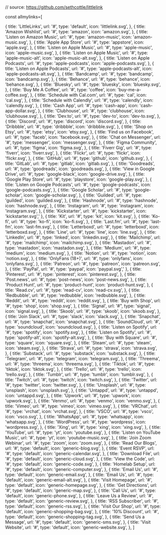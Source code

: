 // source: https://github.com/sethcottle/littlelink

const allmylinks=[

  {
    title: 'LittleLinks',
    url: '#',
    type: 'default',
    icon: 'littlelink.svg',
  },
  {
    title: 'Amazon Wishlist',
    url: '#',
    type: 'amazon',
    icon: 'amazon.svg',
  },
  {
    title: 'Listen on Amazon Music',
    url: '#',
    type: 'amazon-music',
    icon: 'amazon-music.svg',
  },
  {
    title: 'Apple App Store',
    url: '#',
    type: 'appstore',
    icon: 'apple.svg',
  },
  {
    title: 'Listen on Apple Music',
    url: '#',
    type: 'apple-music',
    icon: 'apple-music.svg',
  },
  {
    title: 'Listen on Apple Music',
    url: '#',
    type: 'apple-music-alt',
    icon: 'apple-music-alt.svg',
  },
  {
    title: 'Listen on Apple Podcasts',
    url: '#',
    type: 'apple-podcasts',
    icon: 'apple-podcasts.svg',
  },
  {
    title: 'Listen on Apple Podcasts',
    url: '#',
    type: 'apple-podcasts-alt',
    icon: 'apple-podcasts-alt.svg',
  },
  {
    title: 'Bandcamp',
    url: '#',
    type: 'bandcamp',
    icon: 'bandcamp.svg',
  },
  {
    title: 'Behance',
    url: '#',
    type: 'behance',
    icon: 'behance.svg',
  },
  {
    title: 'Bluesky',
    url: '#',
    type: 'bluesky',
    icon: 'bluesky.svg',
  },
  {
    title: 'Buy Me A Coffee',
    url: '#',
    type: 'coffee',
    icon: 'buy-me-a-coffee.svg',
  },
  {
    title: 'Schedule with Cal.com',
    url: '#',
    type: 'cal',
    icon: 'cal.svg',
  },
  {
    title: 'Schedule with Calendly',
    url: '#',
    type: 'calendly',
    icon: 'calendly.svg',
  },
  {
    title: 'Cash App',
    url: '#',
    type: 'cash-app',
    icon: 'cash-app-dollar.svg',
  },
  {
    title: 'Clubhouse',
    url: '#',
    type: 'clubhouse',
    icon: 'clubhouse.svg',
  },
  {
    title: 'Dev.to',
    url: '#',
    type: 'dev-to',
    icon: 'dev-to.svg',
  },
  {
    title: 'Discord',
    url: '#',
    type: 'discord',
    icon: 'discord.svg',
  },
  {
    title: 'Dribbble',
    url: '#',
    type: 'dribbble',
    icon: 'dribbble.svg',
  },
  {
    title: 'Shop on Etsy',
    url: '#',
    type: 'etsy',
    icon: 'etsy.svg',
  },
  {
    title: 'Find us on Facebook',
    url: '#',
    type: 'faceb',
    icon: 'facebook.svg',
  },
  {
    title: 'Chat on Messenger',
    url: '#',
    type: 'messenger',
    icon: 'messenger.svg',
  },
  {
    title: 'Figma Community',
    url: '#',
    type: 'figma',
    icon: 'figma.svg',
  },
  {
    title: 'Fiverr Gig',
    url: '#',
    type: 'fiverr',
    icon: 'fiverr.svg',
  },
  {
    title: 'Flickr',
    url: '#',
    type: 'flickr',
    icon: 'flickr.svg',
  },
  {
    title: 'GitHub',
    url: '#',
    type: 'github',
    icon: 'github.svg',
  },
  {
    title: 'GitLab',
    url: '#',
    type: 'gitlab',
    icon: 'gitlab.svg',
  },
  {
    title: 'Goodreads',
    url: '#',
    type: 'goodreads',
    icon: 'goodreads.svg',
  },
  {
    title: 'View in Google Drive',
    url: '#',
    type: 'google-black',
    icon: 'google-drive.svg',
  },
  {
    title: 'Google Play Store',
    url: '#',
    type: 'playstore',
    icon: 'google-play.svg',
  },
  {
    title: 'Listen on Google Podcasts',
    url: '#',
    type: 'google-podcasts',
    icon: 'google-podcasts.svg',
  },
  {
    title: 'Google Scholar',
    url: '#',
    type: 'google-scholar',
    icon: 'google-scholar.svg',
  },
  {
    title: 'Guilded',
    url: '#',
    type: 'guilded',
    icon: 'guilded.svg',
  },
  {
    title: 'Hashnode',
    url: '#',
    type: 'hashnode',
    icon: 'hashnode.svg',
  },
  {
    title: 'Instagram',
    url: '#',
    type: 'instagram',
    icon: 'instagram.svg',
  },
  {
    title: 'Kickstarter',
    url: '#',
    type: 'kickstarter',
    icon: 'kickstarter.svg','
  },
  {
    title: 'Kit',
    url: '#',
    type: 'kit',
    icon: 'kit.svg',
  },
  {
    title: 'Ko-fi',
    url: '#',
    type: 'ko-fi',
    icon: 'ko-fi.svg',
  },
  {
    title: 'Last.fm',
    url: '#',
    type: 'last-fm',
    icon: 'last-fm.svg',
  },
  {
    title: 'Letterboxd',
    url: '#',
    type: 'letterboxd',
    icon: 'letterboxd.svg',
  },
  {
    title: 'Line',
    url: '#',
    type: 'line',
    icon: 'line.svg',
  },
  {
    title: 'LinkedIn',
    url: '#',
    type: 'linked',
    icon: 'linkedin.svg',
  },
  {
    title: 'Mailchimp',
    url: '#',
    type: 'mailchimp',
    icon: 'mailchimp.svg',
  },
  {
    title: 'Mastadon',
    url: '#',
    type: 'mastadon',
    icon: 'mastadon.svg',
  },
  {
    title: 'Medium',
    url: '#',
    type: 'medium',
    icon: 'medium.svg',
  },
  {
    title: 'Notion',
    url: '#',
    type: 'notion',
    icon: 'notion.svg',
  },
  {
    title: 'OnlyFans (18+)',
    url: '#',
    type: 'onlyfans',
    icon: 'onlyfans.svg',
  },
  {
    title: 'Patreon',
    url: '#',
    type: 'patreon',
    icon: 'patreon.svg',
  },
  {
    title: 'PayPal',
    url: '#',
    type: 'paypal',
    icon: 'paypal.svg','
  },
  {
    title: 'Pinterest',
    url: '#',
    type: 'pinterest',
    icon: 'pinterest.svg',
  },
  {
    title: 'Post.news',
    url: '#',
    type: 'post-news',
    icon: 'post-news.svg',
  },
  {
    title: 'Product Hunt',
    url: '#',
    type: 'product-hunt',
    icon: 'product-hunt.svg',
  },
  {
    title: 'Read.cv',
    url: '#',
    type: 'read-cv',
    icon: 'read-cv.svg',
  },
  {
    title: 'Redbubble',
    url: '#',
    type: 'redbubble',
    icon: 'redbubble.svg',
  },
  {
    title: 'Reddit',
    url: '#',
    type: 'reddit',
    icon: 'reddit.svg',
  },
  {
    title: 'Buy with Shop',
    url: '#',
    type: 'shop',
    icon: 'shop.svg',
  },
  {
    title: 'Signal',
    url: '#",
    type: 'signal',
    icon: 'signal.svg',
  },
  {
    title: 'Skoob',
    url: '#',
    type: 'skoob',
    icon: 'skoob.svg',
  },
  {
    title: 'Join Slack',
    url: '#',
    type: 'slack',
    icon: 'slack.svg',
  },
  {
    title: 'Snapchat',
    url: '#',
    type: 'snapchat',
    icon: 'snapchat.svg',
  },
  {
    title: 'SoundCloud',
    url: '#',
    type: 'soundcloud',
    icon: 'soundcloud.svg',
  },
  {
    title: 'Listen on Spotify',
    url: '#',
    type: 'spotify',
    icon: 'spotify.svg',
  },
  {
    title: 'Listen on Spotify',
    url: '#',
    type: 'spotify-alt',
    icon: 'spotify-alt.svg',
  },
  {
    title: 'Buy with Square',
    url: '#',
    type: 'square',
    icon: 'square.svg',
  },
  {
    title: 'Steam',
    url: '#',
    type: 'steam',
    icon: 'steam.svg',
  },
  {
    title: 'Strava',
    url: '#',
    type: 'strava',
    icon: 'strava.svg',
  },
  {
    title: 'Substack',
    url: '#',
    type: 'substack',
    icon: 'substack.svg',
  },
  {
    title: 'Telegram',
    url: '#',
    type: 'telegram',
    icon: 'telegram.svg',
  },
  {
    title: 'Threema',
    url: '#',
    type: 'threema',
    icon: 'threema.svg',
  },
  {
    title: 'Tiktok',
    url: '#',
    type: 'tiktok',
    icon: 'tiktok.svg',
  },
  {
    title: 'Trello',
    url: '#',
    type: 'trello',
    icon: 'trello.svg',
  },
  {
    title: 'Tumblr',
    url: '#',
    type: 'tumblr',
    icon: 'tumblr.svg',
  },
  {
    title: 'Twitch',
    url: '#',
    type: 'twitch',
    icon: 'twitch.svg',
  },
  {
    title: 'Twitter',
    url: '#',
    type: 'twitter',
    icon: 'twitter.svg',
  },
  {
    title: 'Unsplash',
    url: '#',
    type: 'unsplash',
    icon: 'unsplash.svg',
  },
  {
    title: 'Untappd',
    url: '#',
    type: 'untappd',
    icon: 'untappd.svg',
  },
  {
    title: 'Upwork',
    url: '#',
    type: 'upwork',
    icon: 'upwork.svg',
  },
  {
    title: 'Venmo',
    url: '#',
    type: 'venmo',
    icon: 'venmo.svg',
  },
  {
    title: 'Vimeo',
    url: '#',
    type: 'vimeo',
    icon: 'vimeo.svg',
  },
  {
    title: 'VRChat',
    url: '#',
    type: 'vrchat',
    icon: 'vrchat.svg',
  },
  {
    title: 'VSCO',
    url: '#',
    type: 'vsco',
    icon: 'vsco.svg',
  },
  {
    title: 'WhatsApp',
    url: '#',
    type: 'whatsapp',
    icon: 'whatsapp.svg',
  },
  {
    title: 'WordPress',
    url: '#',
    type: 'wordpress',
    icon: 'wordpress.svg',
  },
  {
    title: 'Xing',
    url: '#',
    type: 'xing',
    icon: 'xing.svg',
  },
  {
    title: 'YouTube',
    url: '#',
    type: 'yt',
    icon: 'youtube.svg',
  },
  {
    title: 'Listen on YouTube Music',
    url: '#',
    type: 'yt',
    icon: 'youtube-music.svg',
  },
  {
    title: 'Join Zoom Webinar',
    url: '#',
    type: 'zoom',
    icon: 'zoom.svg',
  },
  {
    title: 'Read Our Blogs',
    url: '#',
    type: 'default',
    icon: 'generic-blog.svg',
  },
  {
    title: 'Event RSVP',
    url: '#',
    type: 'default',
    icon: 'generic-calendar.svg',
  },
  {
    title: 'Download File',
    url: '#',
    type: 'default',
    icon: 'generic-cloud.svg',
  },
  {
    title: 'View the Code',
    url: '#',
    type: 'default',
    icon: 'generic-code.svg',
  },
  {
    title: 'Homelab Setup',
    url: '#',
    type: 'default',
    icon: 'generic-computer.svg',
  },
  {
    title: 'Email Us',
    url: '#',
    type: 'default',
    icon: 'generic-email.svg',
  },
  {
    title: 'Email Us',
    url: '#',
    type: 'default',
    icon: 'generic-email-alt.svg',
  },
  {
    title: 'Visit Homepage',
    url: '#',
    type: 'default',
    icon: 'generic-homepage.svg',
  },
  {
    title: 'Get Directions',
    url: '#',
    type: 'default',
    icon: 'generic-map.svg',
  },
  {
    title: 'Call Us',
    url: '#',
    type: 'default',
    icon: 'generic-phone.svg',
  },
  {
    title: 'Leave Us a Review',
    url: '#',
    type: 'default',
    icon: 'generic-review.svg',
  },
  {
    title: 'RSS Subscriber',
    url: '#',
    type: 'default',
    icon: 'generic-rss.svg',
  },
  {
    title: 'Visit Our Shop',
    url: '#',
    type: 'default',
    icon: 'generic-shopping-bag.svg',
  },
  {
    title: '10% Discount',
    url: '#',
    type: 'default',
    icon: 'generic-shopping-tag.svg',
  },
  {
    title: 'Send Us a Message',
    url: '#',
    type: 'default',
    icon: 'generic-sms.svg',
  },
  {
    title: 'Visit Website',
    url: '#',
    type: 'default',
    icon: 'generic-website.svg',
  },
]
